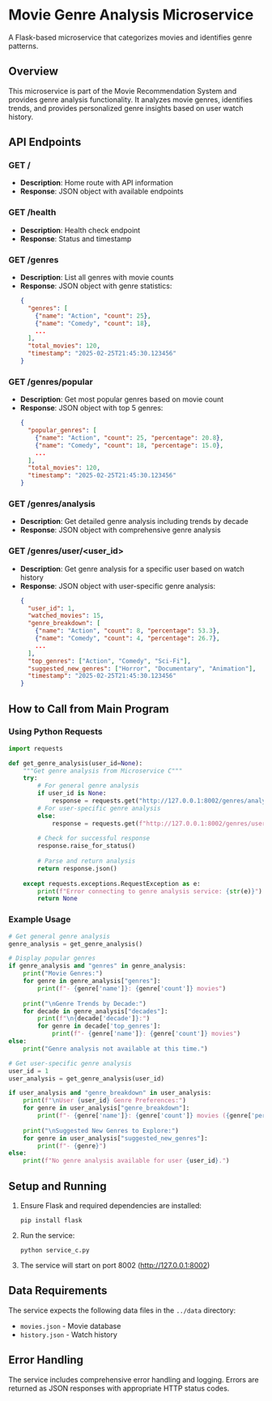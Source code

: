# Movie Genre Analysis Microservice

A Flask-based microservice that categorizes movies and identifies genre patterns.

## Overview

This microservice is part of the Movie Recommendation System and provides genre analysis functionality. It analyzes movie genres, identifies trends, and provides personalized genre insights based on user watch history.

## API Endpoints

### GET /
- **Description**: Home route with API information
- **Response**: JSON object with available endpoints

### GET /health
- **Description**: Health check endpoint
- **Response**: Status and timestamp

### GET /genres
- **Description**: List all genres with movie counts
- **Response**: JSON object with genre statistics:
  ```json
  {
    "genres": [
      {"name": "Action", "count": 25},
      {"name": "Comedy", "count": 18},
      ...
    ],
    "total_movies": 120,
    "timestamp": "2025-02-25T21:45:30.123456"
  }
  ```

### GET /genres/popular
- **Description**: Get most popular genres based on movie count
- **Response**: JSON object with top 5 genres:
  ```json
  {
    "popular_genres": [
      {"name": "Action", "count": 25, "percentage": 20.8},
      {"name": "Comedy", "count": 18, "percentage": 15.0},
      ...
    ],
    "total_movies": 120,
    "timestamp": "2025-02-25T21:45:30.123456"
  }
  ```

### GET /genres/analysis
- **Description**: Get detailed genre analysis including trends by decade
- **Response**: JSON object with comprehensive genre analysis

### GET /genres/user/<user_id>
- **Description**: Get genre analysis for a specific user based on watch history
- **Response**: JSON object with user-specific genre analysis:
  ```json
  {
    "user_id": 1,
    "watched_movies": 15,
    "genre_breakdown": [
      {"name": "Action", "count": 8, "percentage": 53.3},
      {"name": "Comedy", "count": 4, "percentage": 26.7},
      ...
    ],
    "top_genres": ["Action", "Comedy", "Sci-Fi"],
    "suggested_new_genres": ["Horror", "Documentary", "Animation"],
    "timestamp": "2025-02-25T21:45:30.123456"
  }
  ```

## How to Call from Main Program

### Using Python Requests

```python
import requests

def get_genre_analysis(user_id=None):
    """Get genre analysis from Microservice C"""
    try:
        # For general genre analysis
        if user_id is None:
            response = requests.get("http://127.0.0.1:8002/genres/analysis")
        # For user-specific genre analysis
        else:
            response = requests.get(f"http://127.0.0.1:8002/genres/user/{user_id}")
        
        # Check for successful response
        response.raise_for_status()
        
        # Parse and return analysis
        return response.json()
        
    except requests.exceptions.RequestException as e:
        print(f"Error connecting to genre analysis service: {str(e)}")
        return None
```

### Example Usage

```python
# Get general genre analysis
genre_analysis = get_genre_analysis()

# Display popular genres
if genre_analysis and "genres" in genre_analysis:
    print("Movie Genres:")
    for genre in genre_analysis["genres"]:
        print(f"- {genre['name']}: {genre['count']} movies")
    
    print("\nGenre Trends by Decade:")
    for decade in genre_analysis["decades"]:
        print(f"\n{decade['decade']}:")
        for genre in decade['top_genres']:
            print(f"- {genre['name']}: {genre['count']} movies")
else:
    print("Genre analysis not available at this time.")

# Get user-specific genre analysis
user_id = 1
user_analysis = get_genre_analysis(user_id)

if user_analysis and "genre_breakdown" in user_analysis:
    print(f"\nUser {user_id} Genre Preferences:")
    for genre in user_analysis["genre_breakdown"]:
        print(f"- {genre['name']}: {genre['count']} movies ({genre['percentage']}%)")
    
    print("\nSuggested New Genres to Explore:")
    for genre in user_analysis["suggested_new_genres"]:
        print(f"- {genre}")
else:
    print(f"No genre analysis available for user {user_id}.")
```

## Setup and Running

1. Ensure Flask and required dependencies are installed:
   ```
   pip install flask
   ```

2. Run the service:
   ```
   python service_c.py
   ```

3. The service will start on port 8002 (http://127.0.0.1:8002)

## Data Requirements

The service expects the following data files in the `../data` directory:
- `movies.json` - Movie database
- `history.json` - Watch history

## Error Handling

The service includes comprehensive error handling and logging. Errors are returned as JSON responses with appropriate HTTP status codes.
